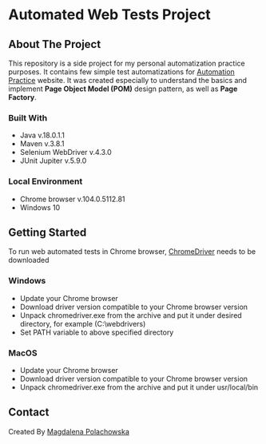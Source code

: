 # Automated Web Tests Project
## About The Project
This repository is a side project for my personal automatization practice purposes. It contains few simple test automatizations for [Automation Practice](http://automationpractice.com/index.php) website. 
It was created especially to understand the basics and implement **Page Object Model (POM)** design pattern, as well as **Page Factory**.

### Built With
* Java v.18.0.1.1
* Maven v.3.8.1
* Selenium WebDriver v.4.3.0
* JUnit Jupiter v.5.9.0

### Local Environment
* Chrome browser v.104.0.5112.81
* Windows 10

## Getting Started

To run web automated tests in Chrome browser, [ChromeDriver](https://chromedriver.chromium.org/downloads) needs to be downloaded

### Windows
* Update your Chrome browser
* Download driver version compatible to your Chrome browser version
* Unpack chromedriver.exe from the archive and put it under desired directory, for example (C:\webdrivers)
* Set PATH variable to above specified directory

### MacOS
* Update your Chrome browser
* Download driver version compatible to your Chrome browser version
* Unpack chromedriver.exe from the archive and put it under usr/local/bin


## Contact
Created By [Magdalena Polachowska](https://www.linkedin.com/in/magdalena-polachowska/)
